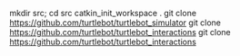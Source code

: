 mkdir src; cd src
catkin_init_workspace .
git clone https://github.com/turtlebot/turtlebot_simulator
git clone https://github.com/turtlebot/turtlebot_interactions
git clone https://github.com/turtlebot/turtlebot_interactions

